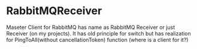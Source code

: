 # RabbitMQReceiver
Maseter Client for RabbitMQ has name as RabbitMQ Receiver or just Receiver (on my projects).
It has old principle for switch but has realization for PingToAll(without cancellationToken) function (where is a client for it?)
